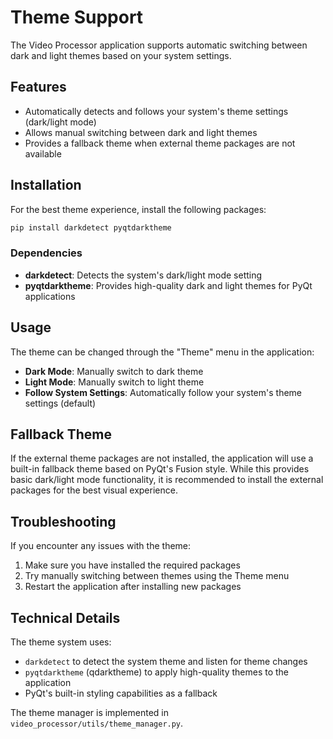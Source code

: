 # Theme Support

The Video Processor application supports automatic switching between dark and light themes based on your system settings.

## Features

- Automatically detects and follows your system's theme settings (dark/light mode)
- Allows manual switching between dark and light themes
- Provides a fallback theme when external theme packages are not available

## Installation

For the best theme experience, install the following packages:

```bash
pip install darkdetect pyqtdarktheme
```

### Dependencies

- **darkdetect**: Detects the system's dark/light mode setting
- **pyqtdarktheme**: Provides high-quality dark and light themes for PyQt applications

## Usage

The theme can be changed through the "Theme" menu in the application:

- **Dark Mode**: Manually switch to dark theme
- **Light Mode**: Manually switch to light theme
- **Follow System Settings**: Automatically follow your system's theme settings (default)

## Fallback Theme

If the external theme packages are not installed, the application will use a built-in fallback theme based on PyQt's Fusion style. While this provides basic dark/light mode functionality, it is recommended to install the external packages for the best visual experience.

## Troubleshooting

If you encounter any issues with the theme:

1. Make sure you have installed the required packages
2. Try manually switching between themes using the Theme menu
3. Restart the application after installing new packages

## Technical Details

The theme system uses:

- `darkdetect` to detect the system theme and listen for theme changes
- `pyqtdarktheme` (qdarktheme) to apply high-quality themes to the application
- PyQt's built-in styling capabilities as a fallback

The theme manager is implemented in `video_processor/utils/theme_manager.py`.
